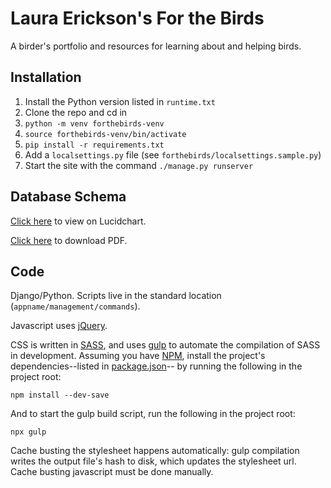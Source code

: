 # Laura Erickson's For the Birds

A birder's portfolio and resources for learning about and helping birds.


## Installation

1. Install the Python version listed in `runtime.txt`
1. Clone the repo and cd in
1. `python -m venv forthebirds-venv`
1. `source forthebirds-venv/bin/activate`
1. `pip install -r requirements.txt`
1. Add a `localsettings.py` file (see `forthebirds/localsettings.sample.py`)
1. Start the site with the command `./manage.py runserver`


## Database Schema

[Click here](https://www.lucidchart.com/documents/view/a75393ca-f3ce-45e0-8658-e901ae2e41a0)
to view on Lucidchart.

[Click here](https://www.lucidchart.com/publicSegments/view/a3c5059c-139e-40a8-ad5c-bdfdad791a14/image.pdf)
to download PDF.


## Code

Django/Python. Scripts live in the standard location
(`appname/management/commands`).

Javascript uses [jQuery](https://jquery.com).

CSS is written in [SASS](http://sass-lang.com), and uses
[gulp](gulpfile.js) to automate the compilation of SASS in development.
Assuming you have [NPM](https://www.npmjs.com/get-npm), install the
project's dependencies--listed in [package.json](package.json)--
by running the following in the project root:
```
npm install --dev-save
```

And to start the gulp build script, run the following in the project root:
```
npx gulp
```

Cache busting the stylesheet happens automatically: gulp compilation writes the
output file's hash to disk, which updates the stylesheet url. Cache busting
javascript must be done manually.
